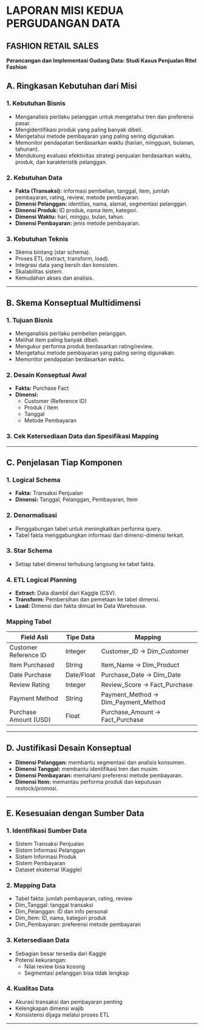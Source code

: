 # LAPORAN MISI KEDUA PERGUDANGAN DATA


## FASHION RETAIL SALES

**Perancangan dan Implementasi Gudang Data: Studi Kasus Penjualan Ritel Fashion**
## A. Ringkasan Kebutuhan dari Misi

### 1. Kebutuhan Bisnis
- Menganalisis perilaku pelanggan untuk mengetahui tren dan preferensi pasar.  
- Mengidentifikasi produk yang paling banyak dibeli.  
- Mengetahui metode pembayaran yang paling sering digunakan.  
- Memonitor pendapatan berdasarkan waktu (harian, mingguan, bulanan, tahunan).  
- Mendukung evaluasi efektivitas strategi penjualan berdasarkan waktu, produk, dan karakteristik pelanggan.

### 2. Kebutuhan Data
- **Fakta (Transaksi):** informasi pembelian, tanggal, item, jumlah pembayaran, rating, review, metode pembayaran.  
- **Dimensi Pelanggan:** identitas, nama, alamat, segmentasi pelanggan.  
- **Dimensi Produk:** ID produk, nama item, kategori.  
- **Dimensi Waktu:** hari, minggu, bulan, tahun.  
- **Dimensi Pembayaran:** jenis metode pembayaran.

### 3. Kebutuhan Teknis
- Skema bintang (star schema).  
- Proses ETL (extract, transform, load).  
- Integrasi data yang bersih dan konsisten.  
- Skalabilitas sistem.  
- Kemudahan akses dan analisis.

---

## B. Skema Konseptual Multidimensi

### 1. Tujuan Bisnis
- Menganalisis perilaku pembelian pelanggan.  
- Melihat item paling banyak dibeli.  
- Mengukur performa produk berdasarkan rating/review.  
- Mengetahui metode pembayaran yang paling sering digunakan.  
- Memonitor pendapatan berdasarkan waktu.

### 2. Desain Konseptual Awal
- **Fakta:** Purchase Fact  
- **Dimensi:**  
  - Customer (Reference ID)  
  - Produk / Item  
  - Tanggal  
  - Metode Pembayaran

### 3. Cek Ketersediaan Data dan Spesifikasi Mapping

---

## C. Penjelasan Tiap Komponen

### 1. Logical Schema
- **Fakta:** Transaksi Penjualan  
- **Dimensi:** Tanggal, Pelanggan, Pembayaran, Item

### 2. Denormalisasi
- Penggabungan tabel untuk meningkatkan performa query.  
- Tabel fakta menggabungkan informasi dari dimensi-dimensi terkait.

### 3. Star Schema
- Setiap tabel dimensi terhubung langsung ke tabel fakta.

### 4. ETL Logical Planning
- **Extract:** Data diambil dari Kaggle (CSV).  
- **Transform:** Pembersihan dan pemetaan ke tabel dimensi.  
- **Load:** Dimensi dan fakta dimuat ke Data Warehouse.

### Mapping Tabel
| Field Asli                | Tipe Data     | Mapping             |
|--------------------------|---------------|----------------------|
| Customer Reference ID    | Integer        | Customer_ID → Dim_Customer |
| Item Purchased           | String         | Item_Name → Dim_Product |
| Date Purchase            | Date/Float     | Purchase_Date → Dim_Date |
| Review Rating            | Integer        | Review_Score → Fact_Purchase |
| Payment Method           | String         | Payment_Method → Dim_Payment_Method |
| Purchase Amount (USD)    | Float          | Purchase_Amount → Fact_Purchase |

---

## D. Justifikasi Desain Konseptual

- **Dimensi Pelanggan:** membantu segmentasi dan analisis konsumen.  
- **Dimensi Tanggal:** membantu identifikasi tren dan musim.  
- **Dimensi Pembayaran:** memahami preferensi metode pembayaran.  
- **Dimensi Item:** memantau performa produk dan keputusan restock/promosi.

---

## E. Kesesuaian dengan Sumber Data

### 1. Identifikasi Sumber Data
- Sistem Transaksi Penjualan  
- Sistem Informasi Pelanggan  
- Sistem Informasi Produk  
- Sistem Pembayaran  
- Dataset eksternal (Kaggle)

### 2. Mapping Data
- Tabel fakta: jumlah pembayaran, rating, review  
- Dim_Tanggal: tanggal transaksi  
- Dim_Pelanggan: ID dan info personal  
- Dim_Item: ID, nama, kategori produk  
- Dim_Pembayaran: preferensi metode pembayaran

### 3. Ketersediaan Data
- Sebagian besar tersedia dari Kaggle  
- Potensi kekurangan:  
  - Nilai review bisa kosong  
  - Segmentasi pelanggan bisa tidak lengkap

### 4. Kualitas Data
- Akurasi transaksi dan pembayaran penting  
- Kelengkapan dimensi wajib  
- Konsistensi dijaga melalui proses ETL

---
